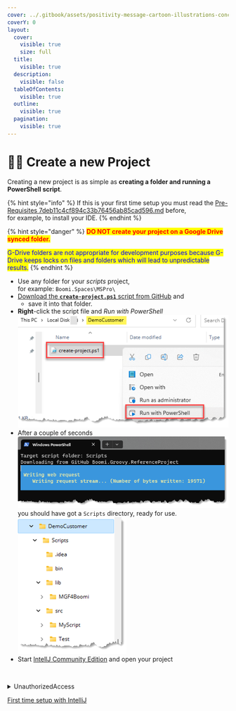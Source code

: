 ```yaml
---
cover: ../.gitbook/assets/positivity-message-cartoon-illustrations-concept.jpg
coverY: 0
layout:
  cover:
    visible: true
    size: full
  title:
    visible: true
  description:
    visible: false
  tableOfContents:
    visible: true
  outline:
    visible: true
  pagination:
    visible: true
---
```


# 🧙‍♂️ Create a new Project

Creating a new project is as simple as **creating a folder and running a PowerShell script**.

{% hint style="info" %}
If this is your first time setup you must read the [Pre-Requisites 7deb11c4cf894c33b76456ab85cad596.md](<Pre-Requisites 7deb11c4cf894c33b76456ab85cad596.md> "mention") before, \
for example, to install your IDE.
{% endhint %}

{% hint style="danger" %}
<mark style="color:red;">**DO NOT create your project on a Google Drive synced folder.**</mark>

<mark style="color:blue;">G-Drive folders are not appropriate for development purposes because G-Drive keeps locks on files and folders which will lead to unpredictable results.</mark>
{% endhint %}

* Use any folder for your _scripts_ project,\
  for example:  `Boomi.Spaces\MSPro\`
* [Download the **`create-project.ps1`** script from GitHub](https://github.com/MarkusSchmidtPro/Boomi.Groovy.ReferenceProject/blob/main/bin/create-project.ps1) and&#x20;
  * save it into that folder.
* **Right**-click the script file and _Run with PowerShell_![](../.gitbook/assets/runWithPS.png)
* After a couple of seconds \
  ![](../.gitbook/assets/psWorking.png)\
  you should have got a `Scripts` directory, ready for use.\
  ![](<../.gitbook/assets/scriptDir (1).png>)
* Start [IntellJ Community Edition](<Pre-Requisites 7deb11c4cf894c33b76456ab85cad596.md>) and open your project

<div align="left">

<figure><img src="broken-reference" alt="" width="399"><figcaption></figcaption></figure>

</div>

<details>

<summary>UnauthorizedAccess</summary>

```jsx
PS C:\vStudio\BoomiProjects\ABC> **Get-ExecutionPolicy -List**

        Scope ExecutionPolicy
        ----- ---------------
MachinePolicy       Undefined
   UserPolicy       Undefined
      Process       Undefined
  CurrentUser       Undefined
 LocalMachine       AllSigned

**> Set-ExecutionPolicy -ExecutionPolicy Bypass -Scope CurrentUser**
```

</details>



[First time setup with IntelliJ](../MGF4Boomi%20-%20Groovy%20for%20Boomi%20bfadc9ce63764373816fa22fccd3cdc1/Getting%20Started%20019408ce4279434d934d162b6ed03d4e/Setup%20a%20customer%20project%20a5e8a967b06b4f9d9123b55f72e07145/First%20time%20setup%20with%20IntelliJ%208996f46e6cbe4fe9aac05d0d0a53dac2.md)

